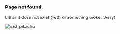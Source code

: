 ### Page not found.
Either it does not exist (yet!) or something broke. Sorry!

![sad_pikachu](./images/sad_pikachu.jpg)
